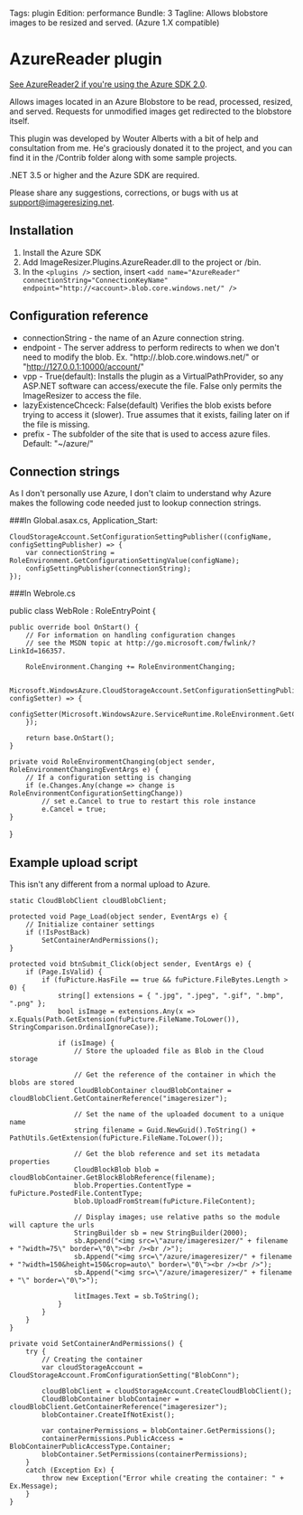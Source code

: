 Tags: plugin
Edition: performance
Bundle: 3
Tagline: Allows blobstore images to be resized and served. (Azure 1.X compatible)

# AzureReader plugin

[See AzureReader2 if you're using the Azure SDK 2.0](/plugins/azurereader2).

Allows images located in an Azure Blobstore to be read, processed, resized, and served. Requests for unmodified images get redirected to the blobstore itself.

This plugin was developed by Wouter Alberts with a bit of help and consultation from me. He's graciously donated it to the project, and you can find it in the /Contrib folder along with some sample projects.

.NET 3.5 or higher and the Azure SDK are required.

Please share any suggestions, corrections, or bugs with us at support@imageresizing.net. 

## Installation

1. Install the Azure SDK
2. Add ImageResizer.Plugins.AzureReader.dll to the project or /bin.
3. In the `<plugins />` section, insert `<add name="AzureReader" connectionString="ConnectionKeyName" endpoint="http://<account>.blob.core.windows.net/" />`



## Configuration reference

* connectionString - the name of an Azure connection string.
* endpoint - The server address to perform redirects to when we don't need to modify the blob. Ex. "http://<account>.blob.core.windows.net/" or "http://127.0.0.1:10000/account/"
* vpp - True(default): Installs the plugin as a VirtualPathProvider, so any ASP.NET software can access/execute the file. False only permits the ImageResizer to access the file.
* lazyExistenceChceck: False(default) Verifies the blob exists before trying to access it (slower). True assumes that it exists, failing later on if the file is missing.
* prefix - The subfolder of the site that is used to access azure files. Default: "~/azure/"


## Connection strings

As I don't personally use Azure, I don't claim to understand why Azure makes the following code needed just to lookup connection strings.

###In Global.asax.cs, Application_Start:

	CloudStorageAccount.SetConfigurationSettingPublisher((configName, configSettingPublisher) => {
	    var connectionString = RoleEnvironment.GetConfigurationSettingValue(configName);
	    configSettingPublisher(connectionString);
	});

###In Webrole.cs

public class WebRole : RoleEntryPoint {

    public override bool OnStart() {
        // For information on handling configuration changes
        // see the MSDN topic at http://go.microsoft.com/fwlink/?LinkId=166357.

        RoleEnvironment.Changing += RoleEnvironmentChanging;

        Microsoft.WindowsAzure.CloudStorageAccount.SetConfigurationSettingPublisher((configName, configSetter) => {
            configSetter(Microsoft.WindowsAzure.ServiceRuntime.RoleEnvironment.GetConfigurationSettingValue(configName));
        });

        return base.OnStart();
    }

    private void RoleEnvironmentChanging(object sender, RoleEnvironmentChangingEventArgs e) {
        // If a configuration setting is changing
        if (e.Changes.Any(change => change is RoleEnvironmentConfigurationSettingChange))
            // set e.Cancel to true to restart this role instance
            e.Cancel = true;
    }
}


## Example upload script

This isn't any different from a normal upload to Azure. 

	static CloudBlobClient cloudBlobClient;

	protected void Page_Load(object sender, EventArgs e) {
	    // Initialize container settings
	    if (!IsPostBack)
	        SetContainerAndPermissions();
	}

	protected void btnSubmit_Click(object sender, EventArgs e) {
	    if (Page.IsValid) {
	        if (fuPicture.HasFile == true && fuPicture.FileBytes.Length > 0) {
	            string[] extensions = { ".jpg", ".jpeg", ".gif", ".bmp", ".png" };
	            bool isImage = extensions.Any(x => x.Equals(Path.GetExtension(fuPicture.FileName.ToLower()), StringComparison.OrdinalIgnoreCase));

	            if (isImage) {
	                // Store the uploaded file as Blob in the Cloud storage

	                // Get the reference of the container in which the blobs are stored
	                CloudBlobContainer cloudBlobContainer = cloudBlobClient.GetContainerReference("imageresizer");

	                // Set the name of the uploaded document to a unique name
	                string filename = Guid.NewGuid().ToString() + PathUtils.GetExtension(fuPicture.FileName.ToLower());

	                // Get the blob reference and set its metadata properties
	                CloudBlockBlob blob = cloudBlobContainer.GetBlockBlobReference(filename);
	                blob.Properties.ContentType = fuPicture.PostedFile.ContentType;
	                blob.UploadFromStream(fuPicture.FileContent);

	                // Display images; use relative paths so the module will capture the urls
	                StringBuilder sb = new StringBuilder(2000);
	                sb.Append("<img src=\"azure/imageresizer/" + filename + "?width=75\" border=\"0\"><br /><br />");
	                sb.Append("<img src=\"/azure/imageresizer/" + filename + "?width=150&height=150&crop=auto\" border=\"0\"><br /><br />");
	                sb.Append("<img src=\"/azure/imageresizer/" + filename + "\" border=\"0\">");

	                litImages.Text = sb.ToString();
	            }
	        }
	    }
	}

	private void SetContainerAndPermissions() {
	    try {
	        // Creating the container
	        var cloudStorageAccount = CloudStorageAccount.FromConfigurationSetting("BlobConn");

	        cloudBlobClient = cloudStorageAccount.CreateCloudBlobClient();
	        CloudBlobContainer blobContainer = cloudBlobClient.GetContainerReference("imageresizer");
	        blobContainer.CreateIfNotExist();

	        var containerPermissions = blobContainer.GetPermissions();
	        containerPermissions.PublicAccess = BlobContainerPublicAccessType.Container;
	        blobContainer.SetPermissions(containerPermissions);
	    }
	    catch (Exception Ex) {
	        throw new Exception("Error while creating the container: " + Ex.Message);
	    }
	}

